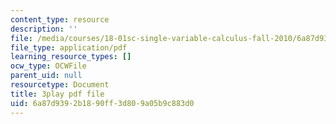 ```yaml
---
content_type: resource
description: ''
file: /media/courses/18-01sc-single-variable-calculus-fall-2010/6a87d9392b1890ff3d809a05b9c883d0_sRIDVAcoG5A.pdf
file_type: application/pdf
learning_resource_types: []
ocw_type: OCWFile
parent_uid: null
resourcetype: Document
title: 3play pdf file
uid: 6a87d939-2b18-90ff-3d80-9a05b9c883d0
---
```

